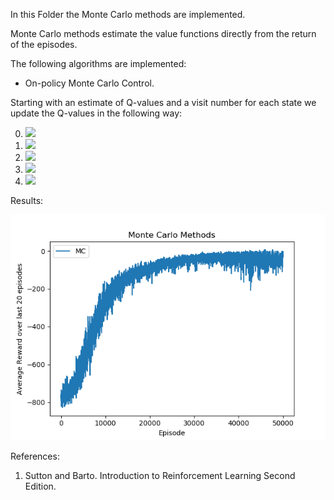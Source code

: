 In this Folder the Monte Carlo methods are implemented.

Monte Carlo methods estimate the value functions directly from the return of the episodes.

The following algorithms are implemented:

+ On-policy Monte Carlo Control.

Starting with an estimate of Q-values and a visit number for each state we update the Q-values in the following way:

0. <img src="https://render.githubusercontent.com/render/math?math=G=0, \ \ \ \ \tau \sim (S_0, A_0, R_1, ...)">
1. <img src="https://render.githubusercontent.com/render/math?math=From \ \ \ \ \ t=T-1 \ \ \ \ \ to \ \ \ \ \ 0 "> 
2. <img src="https://render.githubusercontent.com/render/math?math=G = \gamma G %2B R_{t%2B1}">
3. <img src="https://render.githubusercontent.com/render/math?math=N(s,a) = 1 \ \ \ \or \ \ \ \N(s,a) = N(s,a) %2B 1 \ \ \ \(depending \ \ \ \ on \ \ \ \ the \ \ \ \ strategy)">  
4. <img src="https://render.githubusercontent.com/render/math?math=Q(s,a) = Q(s,a) %2B 1/N(s,a)(G - Q(s,a))"> 

Results:

![MC](docs/Monte_Carlo.png)

References:

1. Sutton and Barto. Introduction to Reinforcement Learning Second Edition.